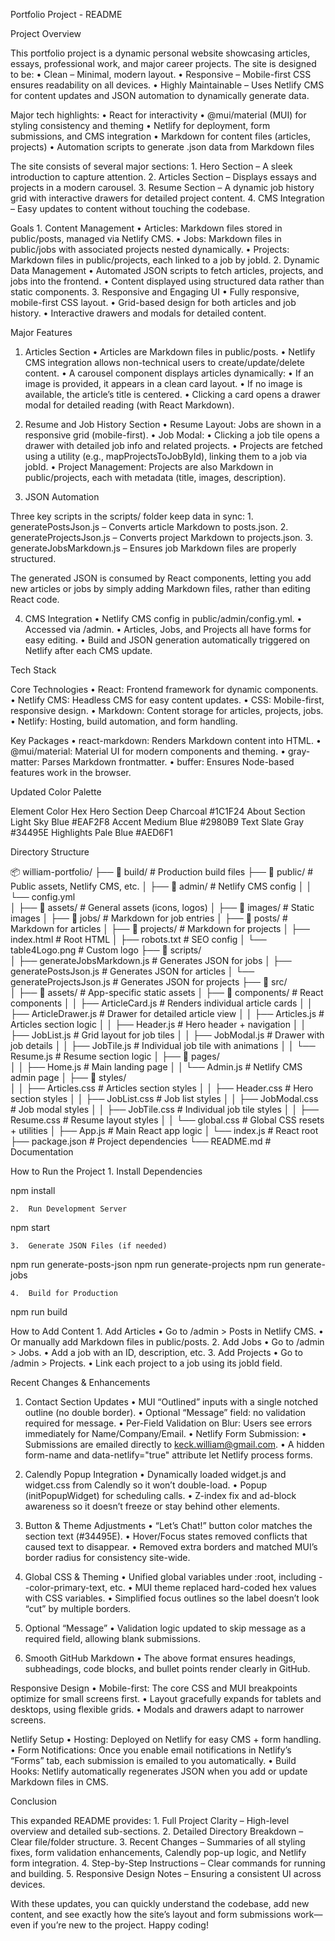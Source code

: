 Portfolio Project - README

Project Overview

This portfolio project is a dynamic personal website showcasing articles, essays, professional work, and major career projects. The site is designed to be:
	•	Clean – Minimal, modern layout.
	•	Responsive – Mobile-first CSS ensures readability on all devices.
	•	Highly Maintainable – Uses Netlify CMS for content updates and JSON automation to dynamically generate data.

Major tech highlights:
	•	React for interactivity
	•	@mui/material (MUI) for styling consistency and theming
	•	Netlify for deployment, form submissions, and CMS integration
	•	Markdown for content files (articles, projects)
	•	Automation scripts to generate .json data from Markdown files

The site consists of several major sections:
	1.	Hero Section – A sleek introduction to capture attention.
	2.	Articles Section – Displays essays and projects in a modern carousel.
	3.	Resume Section – A dynamic job history grid with interactive drawers for detailed project content.
	4.	CMS Integration – Easy updates to content without touching the codebase.

Goals
	1.	Content Management
	•	Articles: Markdown files stored in public/posts, managed via Netlify CMS.
	•	Jobs: Markdown files in public/jobs with associated projects nested dynamically.
	•	Projects: Markdown files in public/projects, each linked to a job by jobId.
	2.	Dynamic Data Management
	•	Automated JSON scripts to fetch articles, projects, and jobs into the frontend.
	•	Content displayed using structured data rather than static components.
	3.	Responsive and Engaging UI
	•	Fully responsive, mobile-first CSS layout.
	•	Grid-based design for both articles and job history.
	•	Interactive drawers and modals for detailed content.

Major Features

1. Articles Section
	•	Articles are Markdown files in public/posts.
	•	Netlify CMS integration allows non-technical users to create/update/delete content.
	•	A carousel component displays articles dynamically:
	•	If an image is provided, it appears in a clean card layout.
	•	If no image is available, the article’s title is centered.
	•	Clicking a card opens a drawer modal for detailed reading (with React Markdown).

2. Resume and Job History Section
	•	Resume Layout: Jobs are shown in a responsive grid (mobile-first).
	•	Job Modal:
	•	Clicking a job tile opens a drawer with detailed job info and related projects.
	•	Projects are fetched using a utility (e.g., mapProjectsToJobById), linking them to a job via jobId.
	•	Project Management: Projects are also Markdown in public/projects, each with metadata (title, images, description).

3. JSON Automation

Three key scripts in the scripts/ folder keep data in sync:
	1.	generatePostsJson.js – Converts article Markdown to posts.json.
	2.	generateProjectsJson.js – Converts project Markdown to projects.json.
	3.	generateJobsMarkdown.js – Ensures job Markdown files are properly structured.

The generated JSON is consumed by React components, letting you add new articles or jobs by simply adding Markdown files, rather than editing React code.

4. CMS Integration
	•	Netlify CMS config in public/admin/config.yml.
	•	Accessed via /admin.
	•	Articles, Jobs, and Projects all have forms for easy editing.
	•	Build and JSON generation automatically triggered on Netlify after each CMS update.

Tech Stack

Core Technologies
	•	React: Frontend framework for dynamic components.
	•	Netlify CMS: Headless CMS for easy content updates.
	•	CSS: Mobile-first, responsive design.
	•	Markdown: Content storage for articles, projects, jobs.
	•	Netlify: Hosting, build automation, and form handling.

Key Packages
	•	react-markdown: Renders Markdown content into HTML.
	•	@mui/material: Material UI for modern components and theming.
	•	gray-matter: Parses Markdown frontmatter.
	•	buffer: Ensures Node-based features work in the browser.

Updated Color Palette

Element	Color	Hex
Hero Section	Deep Charcoal	#1C1F24
About Section	Light Sky Blue	#EAF2F8
Accent	Medium Blue	#2980B9
Text	Slate Gray	#34495E
Highlights	Pale Blue	#AED6F1

Directory Structure

📦 william-portfolio/
├── 📂 build/                     # Production build files
├── 📂 public/                    # Public assets, Netlify CMS, etc.
│   ├── 📂 admin/                 # Netlify CMS config
│   │   └── config.yml            
│   ├── 📂 assets/                # General assets (icons, logos)
│   ├── 📂 images/                # Static images
│   ├── 📂 jobs/                  # Markdown for job entries
│   ├── 📂 posts/                 # Markdown for articles
│   ├── 📂 projects/              # Markdown for projects
│   ├── index.html                # Root HTML
│   ├── robots.txt                # SEO config
│   └── table4Logo.png            # Custom logo
├── 📂 scripts/                   
│   ├── generateJobsMarkdown.js   # Generates JSON for jobs
│   ├── generatePostsJson.js      # Generates JSON for articles
│   └── generateProjectsJson.js   # Generates JSON for projects
├── 📂 src/                       
│   ├── 📂 assets/                # App-specific static assets
│   ├── 📂 components/            # React components
│   │   ├── ArticleCard.js        # Renders individual article cards
│   │   ├── ArticleDrawer.js      # Drawer for detailed article view
│   │   ├── Articles.js           # Articles section logic
│   │   ├── Header.js             # Hero header + navigation
│   │   ├── JobList.js            # Grid layout for job tiles
│   │   ├── JobModal.js           # Drawer with job details
│   │   ├── JobTile.js            # Individual job tile with animations
│   │   └── Resume.js             # Resume section logic
│   ├── 📂 pages/                 
│   │   ├── Home.js               # Main landing page
│   │   └── Admin.js              # Netlify CMS admin page
│   ├── 📂 styles/                
│   │   ├── Articles.css          # Articles section styles
│   │   ├── Header.css            # Hero section styles
│   │   ├── JobList.css           # Job list styles
│   │   ├── JobModal.css          # Job modal styles
│   │   ├── JobTile.css           # Individual job tile styles
│   │   ├── Resume.css            # Resume layout styles
│   │   └── global.css            # Global CSS resets + utilities
│   ├── App.js                    # Main React app logic
│   └── index.js                  # React root
├── package.json                  # Project dependencies
└── README.md                     # Documentation

How to Run the Project
	1.	Install Dependencies

npm install


	2.	Run Development Server

npm start


	3.	Generate JSON Files (if needed)

npm run generate-posts-json
npm run generate-projects
npm run generate-jobs


	4.	Build for Production

npm run build

How to Add Content
	1.	Add Articles
	•	Go to /admin > Posts in Netlify CMS.
	•	Or manually add Markdown files in public/posts.
	2.	Add Jobs
	•	Go to /admin > Jobs.
	•	Add a job with an ID, description, etc.
	3.	Add Projects
	•	Go to /admin > Projects.
	•	Link each project to a job using its jobId field.

Recent Changes & Enhancements

1. Contact Section Updates
	•	MUI “Outlined” inputs with a single notched outline (no double border).
	•	Optional “Message” field: no validation required for message.
	•	Per-Field Validation on Blur: Users see errors immediately for Name/Company/Email.
	•	Netlify Form Submission:
	•	Submissions are emailed directly to keck.william@gmail.com.
	•	A hidden form-name and data-netlify="true" attribute let Netlify process forms.

2. Calendly Popup Integration
	•	Dynamically loaded widget.js and widget.css from Calendly so it won’t double-load.
	•	Popup (initPopupWidget) for scheduling calls.
	•	Z-index fix and ad-block awareness so it doesn’t freeze or stay behind other elements.

3. Button & Theme Adjustments
	•	“Let’s Chat!” button color matches the section text (#34495E).
	•	Hover/Focus states removed conflicts that caused text to disappear.
	•	Removed extra borders and matched MUI’s border radius for consistency site-wide.

4. Global CSS & Theming
	•	Unified global variables under :root, including --color-primary-text, etc.
	•	MUI theme replaced hard-coded hex values with CSS variables.
	•	Simplified focus outlines so the label doesn’t look “cut” by multiple borders.

5. Optional “Message”
	•	Validation logic updated to skip message as a required field, allowing blank submissions.

6. Smooth GitHub Markdown
	•	The above format ensures headings, subheadings, code blocks, and bullet points render clearly in GitHub.

Responsive Design
	•	Mobile-first: The core CSS and MUI breakpoints optimize for small screens first.
	•	Layout gracefully expands for tablets and desktops, using flexible grids.
	•	Modals and drawers adapt to narrower screens.

Netlify Setup
	•	Hosting: Deployed on Netlify for easy CMS + form handling.
	•	Form Notifications: Once you enable email notifications in Netlify’s “Forms” tab, each submission is emailed to you automatically.
	•	Build Hooks: Netlify automatically regenerates JSON when you add or update Markdown files in CMS.

Conclusion

This expanded README provides:
	1.	Full Project Clarity – High-level overview and detailed sub-sections.
	2.	Detailed Directory Breakdown – Clear file/folder structure.
	3.	Recent Changes – Summaries of all styling fixes, form validation enhancements, Calendly pop-up logic, and Netlify form integration.
	4.	Step-by-Step Instructions – Clear commands for running and building.
	5.	Responsive Design Notes – Ensuring a consistent UI across devices.

With these updates, you can quickly understand the codebase, add new content, and see exactly how the site’s layout and form submissions work—even if you’re new to the project. Happy coding!